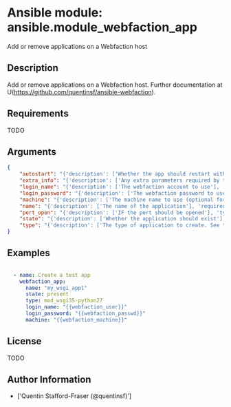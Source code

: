 # Ansible module: ansible.module_webfaction_app


Add or remove applications on a Webfaction host

## Description

Add or remove applications on a Webfaction host. Further documentation at U(https://github.com/quentinsf/ansible-webfaction).

## Requirements

TODO

## Arguments

``` json
{
    "autostart": "{'description': ['Whether the app should restart with an C(autostart.cgi) script'], 'type': 'bool', 'default': False}",
    "extra_info": "{'description': ['Any extra parameters required by the app'], 'default': ''}",
    "login_name": "{'description': ['The webfaction account to use'], 'required': True}",
    "login_password": "{'description': ['The webfaction password to use'], 'required': True}",
    "machine": "{'description': ['The machine name to use (optional for accounts with only one machine)']}",
    "name": "{'description': ['The name of the application'], 'required': True}",
    "port_open": "{'description': ['IF the port should be opened'], 'type': 'bool', 'default': False}",
    "state": "{'description': ['Whether the application should exist'], 'choices': ['present', 'absent'], 'default': 'present'}",
    "type": "{'description': ['The type of application to create. See the Webfaction docs at U(https://docs.webfaction.com/xmlrpc-api/apps.html) for a list.'], 'required': True}",
}
```

## Examples


``` yaml

  - name: Create a test app
    webfaction_app:
      name: "my_wsgi_app1"
      state: present
      type: mod_wsgi35-python27
      login_name: "{{webfaction_user}}"
      login_password: "{{webfaction_passwd}}"
      machine: "{{webfaction_machine}}"

```

## License

TODO

## Author Information
  - ['Quentin Stafford-Fraser (@quentinsf)']

